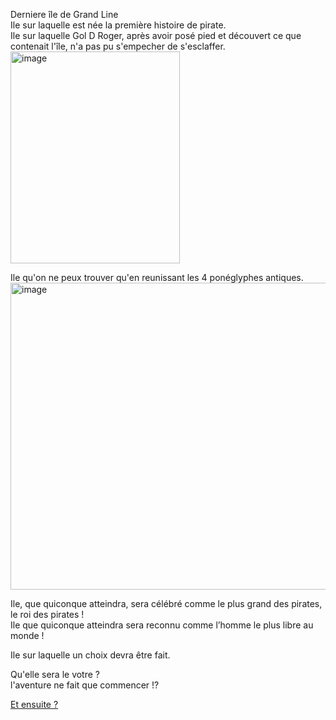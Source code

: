 Derniere île de Grand Line  
Ile sur laquelle est née la première histoire de pirate.  
Ile sur laquelle Gol D Roger, après avoir posé pied et découvert ce que contenait l'île, n'a pas pu s'empecher de s'esclaffer.  
<img width="271" height="339" alt="image" src="https://github.com/user-attachments/assets/1965dd2b-4993-4cc2-b808-4c9de9495efc" />


Ile qu'on ne peux trouver qu'en reunissant les 4 ponéglyphes antiques.  
<img width="826" height="491" alt="image" src="https://github.com/user-attachments/assets/ed20ecf4-8200-4aa3-a60a-ac1f3f3918bc" />  

Ile, que quiconque atteindra, sera célébré comme le plus grand des pirates, le roi des pirates !  
Ile que quiconque atteindra sera reconnu comme l’homme le plus libre au monde !  


Ile sur laquelle un choix devra être fait.  

Qu'elle sera le votre ?  
l'aventure ne fait que commencer !?  

[Et ensuite ?](https://github.com/Enlawn/TP2---labyrinth/blob/main/Et%20ensuite.md)

<!-- made by enlawn (AB) -->

